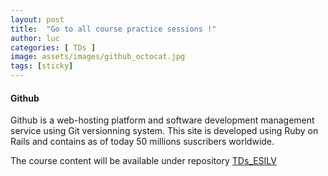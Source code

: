 ```yaml
---
layout: post
title:  "Go to all course practice sessions !"
author: luc
categories: [ TDs ]
image: assets/images/github_octocat.jpg
tags: [sticky]
---
```



#### Github

Github is a web-hosting platform and software development management service using Git versionning system. This site is developed using Ruby on Rails and contains as of today 50 millions suscribers worldwide.

The course content will be available under repository [TDs_ESILV](https://github.com/Luc-Bertin/TDs_ESILV)

